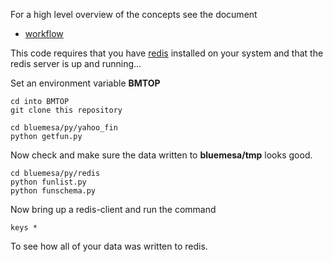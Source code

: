 
For a high level overview of the concepts see the document

 * [workflow](./workflow.md)

This code requires that you have
[redis](http://redis.io)
installed on your system and that the redis server is up and running...

Set an environment variable **BMTOP**

```
cd into BMTOP
git clone this repository
```

```
cd bluemesa/py/yahoo_fin
python getfun.py
```

Now check and make sure the data written to **bluemesa/tmp** looks good.   

```
cd bluemesa/py/redis
python funlist.py
python funschema.py
```

Now bring up a redis-client and run the command

```
keys *
```

To see how all of your data was written to redis.
